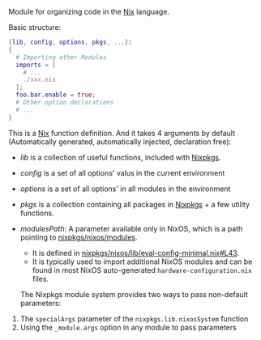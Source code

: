 Module for organizing code in the [Nix](Nix.md) language.

Basic structure: 
```nix
{lib, config, options, pkgs, ...}:
{
  # Importing other Modules
  imports = [
    # ...
    ./xxx.nix
  ];
  foo.bar.enable = true;
  # Other option declarations
  # ...
}
```

This is a [Nix](Nix.md) function definition. And it takes 4 arguments by default (Automatically generated, automatically injected, declaration free):
- *lib* is a collection of useful functions, included with [Nixpkgs](Nixpkgs.md).
- *config* is a set of all options' valus in the current environment
- *options* is a set of all options' in all modules in the environment
- *pkgs* is a collection containing all packages in [Nixpkgs](Nixpkgs.md) + a few utility functions.
- *modulesPath*: A parameter available only in NixOS, which is a path pointing to [nixpkgs/nixos/modules](https://github.com/NixOS/nixpkgs/tree/nixos-24.11/nixos/modules).
    - It is defined in [nixpkgs/nixos/lib/eval-config-minimal.nix#L43](https://github.com/NixOS/nixpkgs/blob/nixos-24.11/nixos/lib/eval-config-minimal.nix#L43).
    - It is typically used to import additional NixOS modules and can be found in most NixOS auto-generated `hardware-configuration.nix` files.
    
    The Nixpkgs module system provides two ways to pass non-default parameters:
1. The `specialArgs` parameter of the `nixpkgs.lib.nixosSystem` function
2. Using the `_module.args` option in any module to pass parameters